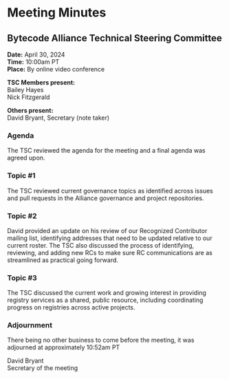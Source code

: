 # Meeting Minutes
## Bytecode Alliance Technical Steering Committee
**Date:** April 30, 2024  
**Time:** 10:00am PT  
**Place:**	By online video conference  

**TSC Members present:**  
Bailey Hayes  
Nick Fitzgerald  

**Others present:**  
David Bryant, Secretary (note taker)

### Agenda
The TSC reviewed the agenda for the meeting and a final agenda was agreed upon.

### Topic #1
The TSC reviewed current governance topics as identified across issues and pull requests in the Alliance governance and project repositories.  

### Topic #2

David provided an update on his review of our Recognized Contributor mailing list, identifying addresses that need to be updated relative to our current roster.  The TSC also discussed the process of identifying, reviewing, and adding new RCs to make sure RC communications are as streamlined as practical going forward.

### Topic #3
The TSC discussed the current work and growing interest in providing registry services as a shared, public resource, including coordinating progress on registries across active projects.

### Adjournment
There being no other business to come before the meeting, it was adjourned at approximately 10:52am PT

David Bryant  
Secretary of the meeting